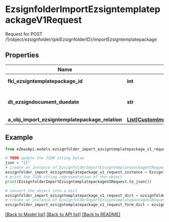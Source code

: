 # EzsignfolderImportEzsigntemplatepackageV1Request

Request for POST /1/object/ezsignfolder/{pkiEzsignfolderID}/importEzsigntemplatepackage

## Properties

Name | Type | Description | Notes
------------ | ------------- | ------------- | -------------
**fki_ezsigntemplatepackage_id** | **int** | The unique ID of the Ezsigntemplatepackage | 
**dt_ezsigndocument_duedate** | **str** | The maximum date and time at which the Ezsigndocument can be signed. | 
**a_obj_import_ezsigntemplatepackage_relation** | [**List[CustomImportEzsigntemplatepackageRelationRequest]**](CustomImportEzsigntemplatepackageRelationRequest.md) |  | 

## Example

```python
from eZmaxApi.models.ezsignfolder_import_ezsigntemplatepackage_v1_request import EzsignfolderImportEzsigntemplatepackageV1Request

# TODO update the JSON string below
json = "{}"
# create an instance of EzsignfolderImportEzsigntemplatepackageV1Request from a JSON string
ezsignfolder_import_ezsigntemplatepackage_v1_request_instance = EzsignfolderImportEzsigntemplatepackageV1Request.from_json(json)
# print the JSON string representation of the object
print(EzsignfolderImportEzsigntemplatepackageV1Request.to_json())

# convert the object into a dict
ezsignfolder_import_ezsigntemplatepackage_v1_request_dict = ezsignfolder_import_ezsigntemplatepackage_v1_request_instance.to_dict()
# create an instance of EzsignfolderImportEzsigntemplatepackageV1Request from a dict
ezsignfolder_import_ezsigntemplatepackage_v1_request_form_dict = ezsignfolder_import_ezsigntemplatepackage_v1_request.from_dict(ezsignfolder_import_ezsigntemplatepackage_v1_request_dict)
```
[[Back to Model list]](../README.md#documentation-for-models) [[Back to API list]](../README.md#documentation-for-api-endpoints) [[Back to README]](../README.md)


